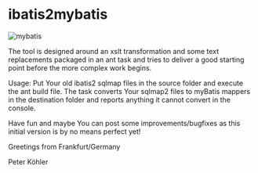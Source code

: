 ﻿ibatis2mybatis
==============

![mybatis](https://mybatis.org/images/mybatis-logo.png)

The tool is designed around an xslt transformation and some text replacements packaged in an ant task and tries to deliver a good starting point before the more complex work begins.

Usage:
Put Your old ibatis2 sqlmap files in the source folder and execute the ant build file.
The task converts Your sqlmap2 files to myBatis mappers in the destination folder and reports anything it cannot convert in the console.

Have fun and maybe You can post some improvements/bugfixes as this initial version is by no means perfect yet!

Greetings from Frankfurt/Germany

Peter Köhler

